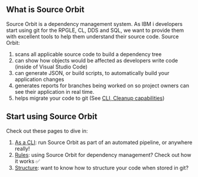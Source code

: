 <!-- docsify serve ./docs -->

## What is Source Orbit

Source Orbit is a dependency management system. As IBM i developers start using git for the RPGLE, CL, DDS and SQL, we want to provide them with excellent tools to help them understand their source code. Source Orbit:

1. scans all applicable source code to build a dependency tree
2. can show how objects would be affected as developers write code (inside of Visual Studio Code)
3. can generate JSON, or build scripts, to automatically build your application changes
4. generates reports for branches being worked on so project owners can see their application in real time.
5. helps migrate your code to git (See [CLI, Cleanup capabilities](./pages/cli/index.md))

## Start using Source Orbit

Check out these pages to dive in:

1. [As a CLI](./pages/cli/index.md): run Source Orbit as part of an automated pipeline, or anywhere really!
2. [Rules](./pages/general/rules.md): using Source Orbit for dependency management? Check out how it works ✅
3. [Structure](https://codefori.github.io/docs/#/pages/developing/local/structure): want to know how to structure your code when stored in git?